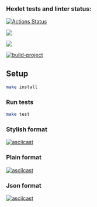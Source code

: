 ### Hexlet tests and linter status:
[![Actions Status](https://github.com/panechek/frontend-project-lvl2/workflows/hexlet-check/badge.svg)](https://github.com/panechek/frontend-project-lvl2/actions)

<a href="https://codeclimate.com/github/codeclimate/codeclimate/maintainability"><img src="https://api.codeclimate.com/v1/badges/a99a88d28ad37a79dbf6/maintainability" /></a>

<a href="https://codeclimate.com/github/codeclimate/codeclimate/test_coverage"><img src="https://api.codeclimate.com/v1/badges/a99a88d28ad37a79dbf6/test_coverage" /></a>

[![build-project ](https://github.com/panechek/frontend-project-lvl2//workflows/lint-project/badge.svg)](https://github.com/panechek/frontend-project-lvl2/actions)

## Setup

```sh
make install
```

### Run tests

```sh
make test
```

### Stylish format
[![asciicast](https://asciinema.org/a/IE0NfeIxSilzDMNIl9Nfu9P1i)](https://asciinema.org/a/IE0NfeIxSilzDMNIl9Nfu9P1i)

### Plain format
[![asciicast](https://asciinema.org/a/bD403J8HKKiCi0wqETjtyv3m6)](https://asciinema.org/a/bD403J8HKKiCi0wqETjtyv3m6)

### Json format
[![asciicast](https://asciinema.org/a/Xy08yNJLuk7zqpTQRJVsvD0z9)](https://asciinema.org/a/Xy08yNJLuk7zqpTQRJVsvD0z9)